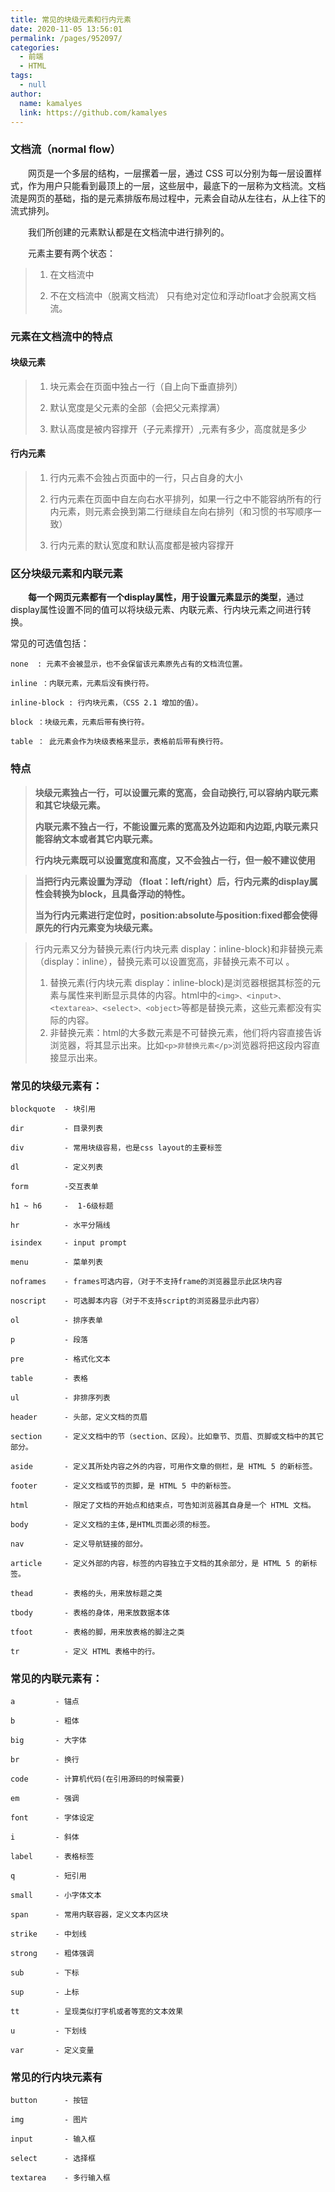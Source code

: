 ```yaml
---
title: 常见的块级元素和行内元素
date: 2020-11-05 13:56:01
permalink: /pages/952097/
categories: 
  - 前端
  - HTML
tags: 
  - null
author: 
  name: kamalyes
  link: https://github.com/kamalyes
---
```

### 文档流（normal flow）

&emsp;&emsp;网页是一个多层的结构，一层摞着一层，通过 CSS 可以分别为每一层设置样式，作为用户只能看到最顶上的一层，这些层中，最底下的一层称为文档流。文档流是网页的基础，指的是元素排版布局过程中，元素会自动从左往右，从上往下的流式排列。

&emsp;&emsp;我们所创建的元素默认都是在文档流中进行排列的。

&emsp;&emsp;元素主要有两个状态：

>1. 在文档流中
>
>2. 不在文档流中（脱离文档流）   只有绝对定位和浮动float才会脱离文档流。

### 元素在文档流中的特点

#### 块级元素

> 1. 块元素会在页面中独占一行（自上向下垂直排列）
>
> 2. 默认宽度是父元素的全部（会把父元素撑满）
>
> 3. 默认高度是被内容撑开（子元素撑开）,元素有多少，高度就是多少

#### 行内元素

> 1. 行内元素不会独占页面中的一行，只占自身的大小
>
> 2. 行内元素在页面中自左向右水平排列，如果一行之中不能容纳所有的行内元素，则元素会换到第二行继续自左向右排列（和习惯的书写顺序一致）
>
> 3. 行内元素的默认宽度和默认高度都是被内容撑开

### 区分块级元素和内联元素

&emsp;&emsp;**每一个网页元素都有一个display属性，用于设置元素显示的类型**，通过display属性设置不同的值可以将块级元素、内联元素、行内块元素之间进行转换。

常见的可选值包括：

    none  : 元素不会被显示，也不会保留该元素原先占有的文档流位置。 
    
    inline ：内联元素，元素后没有换行符。
    
    inline-block : 行内块元素，（CSS 2.1 增加的值）。
    
    block ：块级元素，元素后带有换行符。
    
    table ： 此元素会作为块级表格来显示，表格前后带有换行符。

### 特点

> **块级元素独占一行，可以设置元素的宽高，会自动换行,可以容纳内联元素和其它块级元素。**
>
> **内联元素不独占一行，不能设置元素的宽高及外边距和内边距,内联元素只能容纳文本或者其它内联元素。**
>
> **行内块元素既可以设置宽度和高度，又不会独占一行，但一般不建议使用**

> **当把行内元素设置为浮动 （float：left/right）后，行内元素的display属性会转换为block，且具备浮动的特性。**
>
> **当为行内元素进行定位时，position:absolute与position:fixed都会使得原先的行内元素变为块级元素。**

> 行内元素又分为替换元素(行内块元素 display：inline-block)和非替换元素（display：inline），替换元素可以设置宽高，非替换元素不可以 。 
>
> 1. 替换元素(行内块元素 display：inline-block)是浏览器根据其标签的元素与属性来判断显示具体的内容。html中的`<img>、<input>、<textarea>、<select>、<object>`等都是替换元素，这些元素都没有实际的内容。 
> 2. 非替换元素：html的大多数元素是不可替换元素，他们将内容直接告诉浏览器，将其显示出来。比如`<p>非替换元素</p>`浏览器将把这段内容直接显示出来。

### 常见的块级元素有：

    blockquote  - 块引用
    
    dir         - 目录列表
    
    div         - 常用块级容易，也是css layout的主要标签
    
    dl          - 定义列表
    
    form        -交互表单
    
    h1 ~ h6     -  1-6级标题
    
    hr          - 水平分隔线
    
    isindex     - input prompt
    
    menu        - 菜单列表
    
    noframes    - frames可选内容，（对于不支持frame的浏览器显示此区块内容
    
    noscript    - 可选脚本内容（对于不支持script的浏览器显示此内容）
    
    ol          - 排序表单
    
    p           - 段落
    
    pre         - 格式化文本
    
    table       - 表格
    
    ul          - 非排序列表
    
    header      - 头部，定义文档的页眉
    
    section     - 定义文档中的节（section、区段）。比如章节、页眉、页脚或文档中的其它部分。
    
    aside       - 定义其所处内容之外的内容，可用作文章的侧栏，是 HTML 5 的新标签。
    
    footer      - 定义文档或节的页脚，是 HTML 5 中的新标签。
    
    html        - 限定了文档的开始点和结束点，可告知浏览器其自身是一个 HTML 文档。
    
    body        - 定义文档的主体,是HTML页面必须的标签。
    
    nav         - 定义导航链接的部分。
    
    article     - 定义外部的内容，标签的内容独立于文档的其余部分，是 HTML 5 的新标签。
    
    thead       - 表格的头，用来放标题之类 
    
    tbody       - 表格的身体，用来放数据本体 
    
    tfoot       - 表格的脚，用来放表格的脚注之类
    
    tr          - 定义 HTML 表格中的行。

### 常见的内联元素有：

    a         - 锚点
    
    b         - 粗体
    
    big       - 大字体
    
    br        - 换行
    
    code      - 计算机代码(在引用源码的时候需要)
    
    em        - 强调
    
    font      - 字体设定
    
    i         - 斜体
    
    label     - 表格标签
    
    q         - 短引用
    
    small     - 小字体文本
    
    span      - 常用内联容器，定义文本内区块
    
    strike    - 中划线
    
    strong    - 粗体强调
    
    sub       - 下标
    
    sup       - 上标
    
    tt        - 呈现类似打字机或者等宽的文本效果
    
    u         - 下划线
    
    var       - 定义变量



### 常见的行内块元素有

    button      - 按钮
    
    img         - 图片
    
    input       - 输入框
    
    select      - 选择框
    
    textarea    - 多行输入框
